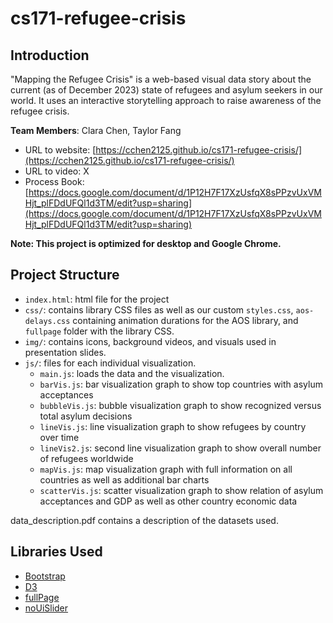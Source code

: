 # cs171-refugee-crisis

## Introduction
"Mapping the Refugee Crisis" is a web-based visual data story about the current (as of December 2023) state of refugees and asylum seekers in our world.
It uses an interactive storytelling approach to raise awareness of the refugee crisis.

**Team Members**: Clara Chen, Taylor Fang

* URL to website: [https://cchen2125.github.io/cs171-refugee-crisis/](https://cchen2125.github.io/cs171-refugee-crisis/)
* URL to video: X
* Process Book: [https://docs.google.com/document/d/1P12H7F17XzUsfqX8sPPzvUxVMHjt_plFDdUFQl1d3TM/edit?usp=sharing](https://docs.google.com/document/d/1P12H7F17XzUsfqX8sPPzvUxVMHjt_plFDdUFQl1d3TM/edit?usp=sharing)

**Note: This project is optimized for desktop and Google Chrome.**

## Project Structure
- `index.html`: html file for the project
- `css/`: contains library CSS files as well as our custom `styles.css`, `aos-delays.css` containing animation durations for the AOS library, and `fullpage` folder with the library CSS.
- `img/`: contains icons, background videos, and visuals used in presentation slides.
- `js/`: files for each individual visualization.
    - `main.js`: loads the data and the visualization.
    - `barVis.js`: bar visualization graph to show top countries with asylum acceptances
    - `bubbleVis.js`: bubble visualization graph to show recognized versus total asylum decisions
    - `lineVis.js`: line visualization graph to show refugees by country over time
    - `lineVis2.js`: second line visualization graph to show overall number of refugees worldwide
    - `mapVis.js`: map visualization graph with full information on all countries as well as additional bar charts
    - `scatterVis.js`: scatter visualization graph to show relation of asylum acceptances and GDP as well as other country economic data

data_description.pdf contains a description of the datasets used.

## Libraries Used

- [Bootstrap](https://getbootstrap.com/)
- [D3](https://d3js.org/)
- [fullPage](https://alvarotrigo.com/fullPage/)
- [noUiSlider](https://refreshless.com/nouislider/)

